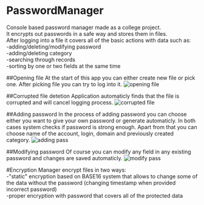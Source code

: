 # PasswordManager
   
Console based password manager made as a college project.   
It encrypts out passwords in a safe way and stores them in files.   
After logging into a file it covers all of the basic actions with data such as:   
-adding/deleting/modifying password   
-adding/deleting category   
-searching through records   
-sorting by one or two fields at the same time   
   
   
##Opening file
At the start of this app you can either create new file or pick one. After picking file you can try to log into it.
![opening file](https://github.com/Wahares/PasswordManager/assets/102261228/b9c4f9ac-e42f-4680-a6a6-50a2f050136b)
   
   
##Corrupted file detetion
Application automaticly finds that the file is corrupted and will cancel logging process.
![corrupted file](https://github.com/Wahares/PasswordManager/assets/102261228/3dfd8c01-b11f-42bf-a05f-1da3046e417d)
   
   
##Adding password
In the process of adding password you can choose either you want to give your own password or generate automaticly. In both cases system checks if password is strong enough. Apart from that you can choose name of the account, login, domain and previously created category.
![adding pass](https://github.com/Wahares/PasswordManager/assets/102261228/9c36bc4e-cc12-4aa4-b4e4-d8129764baa0)
   
   
##Modifying password
Of course you can modify any field in any existing password and changes are saved automaticly. 
![modify pass](https://github.com/Wahares/PasswordManager/assets/102261228/4dd6a10b-36ae-4bf0-983a-b4aaed1e0c69)
   
   
#Encryption
Manager encrypt files in two ways:  
-"static" encryption based on BASE16 system that allows to change some of the data without the password (changing timestamp when provided incorrect password)   
-proper encryption with password that covers all of the protected data   

